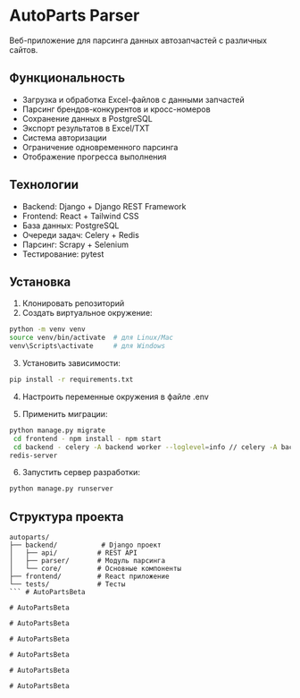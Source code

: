 # AutoParts Parser

Веб-приложение для парсинга данных автозапчастей с различных сайтов.

## Функциональность

- Загрузка и обработка Excel-файлов с данными запчастей
- Парсинг брендов-конкурентов и кросс-номеров
- Сохранение данных в PostgreSQL
- Экспорт результатов в Excel/TXT
- Система авторизации
- Ограничение одновременного парсинга
- Отображение прогресса выполнения

## Технологии

- Backend: Django + Django REST Framework
- Frontend: React + Tailwind CSS
- База данных: PostgreSQL
- Очереди задач: Celery + Redis
- Парсинг: Scrapy + Selenium
- Тестирование: pytest

## Установка

1. Клонировать репозиторий
2. Создать виртуальное окружение:
```bash
python -m venv venv
source venv/bin/activate  # для Linux/Mac
venv\Scripts\activate     # для Windows
```

3. Установить зависимости:
```bash
pip install -r requirements.txt
```

4. Настроить переменные окружения в файле .env

5. Применить миграции:
```bash
python manage.py migrate
 cd frontend - npm install - npm start
 cd backend - celery -A backend worker --loglevel=info // celery -A backend worker -l info --pool=solo
redis-server

```

6. Запустить сервер разработки:
```bash
python manage.py runserver
```

## Структура проекта

```
autoparts/
├── backend/           # Django проект
│   ├── api/          # REST API
│   ├── parser/       # Модуль парсинга
│   └── core/         # Основные компоненты
├── frontend/         # React приложение
└── tests/            # Тесты
``` #   A u t o P a r t s B e t a  
 #   A u t o P a r t s B e t a  
 #   A u t o P a r t s B e t a  
 #   A u t o P a r t s B e t a  
 #   A u t o P a r t s B e t a  
 #   A u t o P a r t s B e t a  
 #   A u t o P a r t s B e t a  
 
